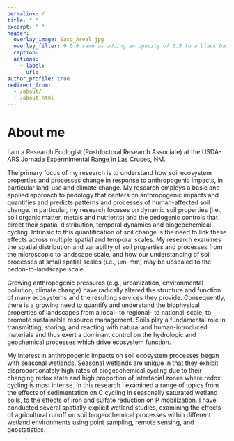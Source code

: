 ```yaml
---
permalink: /
title: " "
excerpt: " "
header:
  overlay_image: Saso_Areal.jpg
  overlay_filter: 0.0 # same as adding an opacity of 0.5 to a black background
  caption:
  actions:
    - label: 
      url:
author_profile: true
redirect_from: 
  - /about/
  - /about.html
---
```


About me
======
I am a Research Ecologist (Postdoctoral Research Associate) at the USDA-ARS Jornada Expermimental Range in Las Cruces, NM.

The primary focus of my research is to understand how soil ecosystem properties and processes change in response to anthropogenic impacts, in particular land-use and climate change. My research employs a basic and applied approach to pedology that centers on anthropogenic impacts and quantifies and predicts patterns and processes of human-affected soil change. In particular, my research focuses on dynamic soil properties (i.e., soil organic matter, metals and nutrients) and the pedogenic controls that direct their spatial distribution, temporal dynamics and biogeochemical cycling. Intrinsic to this quantification of soil change is the need to link these effects across multiple spatial and temporal scales. My research examines the spatial distribution and variability of soil properties and processes from the microscopic to landscape scale, and how our understanding of soil processes at small spatial scales (i.e., µm-mm) may be upscaled to the pedon-to-landscape scale. 

Growing anthropogenic pressures (e.g., urbanization, environmental pollution, climate change) have radically altered the structure and function of many ecosystems and the resulting services they provide. Consequently, there is a growing need to quantify and understand the biophysical properties of landscapes from a local- to regional- to national-scale, to promote sustainable resource management. Soils play a fundamental role in transmitting, storing, and reacting with natural and human-introduced materials and thus exert a dominant control on the hydrologic and geochemical processes which drive ecosystem function. 

My interest in anthropogenic impacts on soil ecosystem processes began with seasonal wetlands. Seasonal wetlands are unique in that they exhibit disproportionately high rates of biogeochemical cycling due to their changing redox state and high proportion of interfacial zones where redox cycling is most intense. In this research I examined a range of topics from the effects of sedimentation on C cycling in seasonally saturated wetland soils, to the effects of iron and sulfate reduction on P mobilization. I have conducted several spatially-explicit wetland studies, examining the effects of agricultural runoff on soil biogeochemical processes within different wetland environments using point sampling, remote sensing, and geostatistics.


